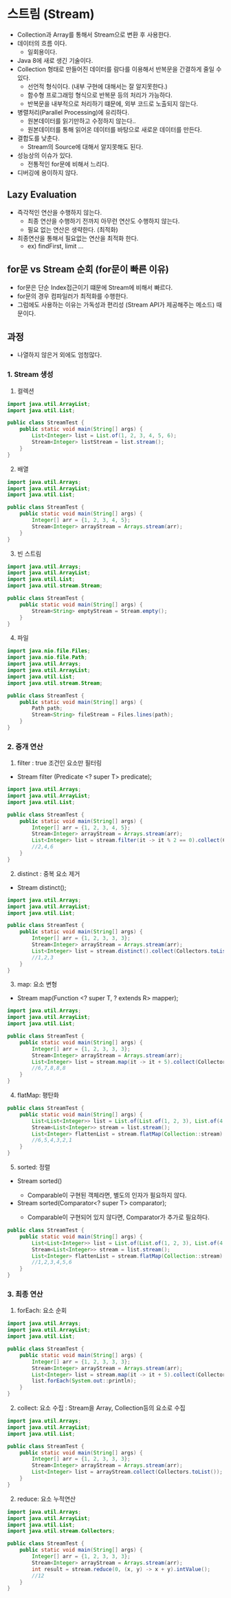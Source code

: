 # 스트림 (Stream)

- Collection과 Array를 통해서 Stream으로 변환 후 사용한다.
- 데이터의 흐름 이다.
    - 일회용이다.
- Java 8에 새로 생긴 기술이다.
- Collection 형태로 만들어진 데이터를 람다를 이용해서 반복문을 간결하게 줄일 수 있다.
    - 선언적 형식이다. (내부 구현에 대해서는 잘 알지못한다.) 
    - 함수형 프로그래밍 형식으로 반복문 등의 처리가 가능하다.
    - 반복문을 내부적으로 처리하기 떄문에, 외부 코드로 노출되지 않는다.
- 병렬처리(Parallel Processing)에 유리하다.
    - 원본데이터를 읽기만하고 수정하지 않는다..
    - 원본데이터를 통해 읽어온 데이터를 바탕으로 새로운 데이터를 만든다.
- 결합도를 낮춘다.
  - Stream의 Source에 대해서 알지못해도 된다.
- 성능상의 이슈가 있다.
  - 전통적인 for문에 비해서 느리다.
- 디버깅에 용이하지 않다.

## Lazy Evaluation
- 즉각적인 연산을 수행하지 않는다.
  - 최종 연산을 수행하기 전까지 아무런 연산도 수행하지 않는다.
  - 필요 없는 연산은 생략한다. (최적화)
- 최종연산을 통해서 필요없는 연산을 최적화 한다.
  - ex) findFirst, limit ...

## for문 vs Stream 순회 (for문이 빠른 이유)
- for문은 단순 Index접근이기 떄문에 Stream에 비해서 빠르다.
- for문의 경우 컴파일러가 최적화를 수행한다.
- 그럼에도 사용하는 이유는 가독성과 편리성 (Stream API가 제공해주는 메소드) 때문이다.

## 과정

- 나열하지 않은거 외에도 엄청많다.

### 1. Stream 생성

1. 컬렉션

```java
import java.util.ArrayList;
import java.util.List;

public class StreamTest {
    public static void main(String[] args) {
        List<Integer> list = List.of(1, 2, 3, 4, 5, 6);
        Stream<Integer> listStream = list.stream();
    }
}
```

2. 배열

```java
import java.util.Arrays;
import java.util.ArrayList;
import java.util.List;

public class StreamTest {
    public static void main(String[] args) {
        Integer[] arr = {1, 2, 3, 4, 5};
        Stream<Integer> arrayStream = Arrays.stream(arr);
    }
}
```

3. 빈 스트림

```java
import java.util.Arrays;
import java.util.ArrayList;
import java.util.List;
import java.util.stream.Stream;

public class StreamTest {
    public static void main(String[] args) {
        Stream<String> emptyStream = Stream.empty();
    }
}
```

4. 파일

```java
import java.nio.file.Files;
import java.nio.file.Path;
import java.util.Arrays;
import java.util.ArrayList;
import java.util.List;
import java.util.stream.Stream;

public class StreamTest {
    public static void main(String[] args) {
        Path path;
        Stream<String> fileStream = Files.lines(path);
    }
}
```

### 2. 중개 연산
1. filter : true 조건인 요소만 필터링
- Stream<T> filter (Predicate <? super T> predicate);
```java
import java.util.Arrays;
import java.util.ArrayList;
import java.util.List;

public class StreamTest {
    public static void main(String[] args) {
        Integer[] arr = {1, 2, 3, 4, 5};
        Stream<Integer> arrayStream = Arrays.stream(arr);
        List<Integer> list = stream.filter(it -> it % 2 == 0).collect(Collectors.toList());
        //2,4,6
    }
}


```

2. distinct : 중복 요소 제거
- Stream<T> distinct();

```java
import java.util.Arrays;
import java.util.ArrayList;
import java.util.List;

public class StreamTest {
    public static void main(String[] args) {
        Integer[] arr = {1, 2, 3, 3, 3};
        Stream<Integer> arrayStream = Arrays.stream(arr);
        List<Integer> list = stream.distinct().collect(Collectors.toList());
        //1,2,3
    }
}
``` 

3. map: 요소 변형
- <R> Stream<R> map(Function <? super T, ? extends R> mapper);

```java
import java.util.Arrays;
import java.util.ArrayList;
import java.util.List;

public class StreamTest {
    public static void main(String[] args) {
        Integer[] arr = {1, 2, 3, 3, 3};
        Stream<Integer> arrayStream = Arrays.stream(arr);
        List<Integer> list = stream.map(it -> it + 5).collect(Collectors.toList());
        //6,7,8,8,8
    }
}
```

4. flatMap: 평탄화

```java
public class StreamTest {
    public static void main(String[] args) {
        List<List<Integer>> list = List.of(List.of(1, 2, 3), List.of(4, 5, 6));
        Stream<List<Integer>> stream = list.stream();
        List<Integer> flattenList = stream.flatMap(Collection::stream).sorted((o1, o2) -> o2 - o1).collect(Collectors.toList());
        //6,5,4,3,2,1
    }
}
```

5. sorted: 정렬
- Stream<T> sorted()
  - Comparable이 구현된 객체라면, 별도의 인자가 필요하지 않다.
- Stream<T> sorted(Comparator<? super T> comparator);
  - Comparable이 구현되어 있지 않다면, Comparator가 추가로 필요하다.


```java
public class StreamTest {
    public static void main(String[] args) {
        List<List<Integer>> list = List.of(List.of(1, 2, 3), List.of(4, 5, 6));
        Stream<List<Integer>> stream = list.stream();
        List<Integer> flattenList = stream.flatMap(Collection::stream).collect(Collectors.toList());
        //1,2,3,4,5,6
    }
}
```

### 3. 최종 연산

1. forEach: 요소 순회

```java
import java.util.Arrays;
import java.util.ArrayList;
import java.util.List;

public class StreamTest {
    public static void main(String[] args) {
        Integer[] arr = {1, 2, 3, 3, 3};
        Stream<Integer> arrayStream = Arrays.stream(arr);
        List<Integer> list = stream.map(it -> it + 5).collect(Collectors.toList());
        list.forEach(System.out::println);
    }
}
```

2. collect: 요소 수집 : Stream을 Array, Collection등의 요소로 수집

```java
import java.util.Arrays;
import java.util.ArrayList;
import java.util.List;

public class StreamTest {
    public static void main(String[] args) {
        Integer[] arr = {1, 2, 3, 3, 3};
        Stream<Integer> arrayStream = Arrays.stream(arr);
        List<Integer> list = arrayStream.collect(Collectors.toList());
    }
}
```

2. reduce: 요소 누적연산

```java
import java.util.Arrays;
import java.util.ArrayList;
import java.util.List;
import java.util.stream.Collectors;

public class StreamTest {
    public static void main(String[] args) {
        Integer[] arr = {1, 2, 3, 3, 3};
        Stream<Integer> arrayStream = Arrays.stream(arr);
        int result = stream.reduce(0, (x, y) -> x + y).intValue();
        //12
    }
}
```

